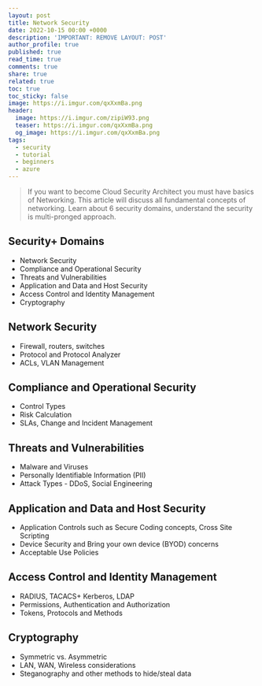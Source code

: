 ```yaml
---
layout: post
title: Network Security
date: 2022-10-15 00:00 +0000
description: 'IMPORTANT: REMOVE LAYOUT: POST'
author_profile: true
published: true
read_time: true
comments: true
share: true
related: true
toc: true
toc_sticky: false
image: https://i.imgur.com/qxXxmBa.png
header:
  image: https://i.imgur.com/zipiW93.png
  teaser: https://i.imgur.com/qxXxmBa.png
  og_image: https://i.imgur.com/qxXxmBa.png
tags:
  - security
  - tutorial
  - beginners
  - azure
---
```


> If you want to become Cloud Security Architect you must have basics of Networking. This article will discuss all fundamental concepts of networking. Learn about 6 security domains, understand the security is multi-pronged approach.

## Security+ Domains

- Network Security
- Compliance and Operational Security
- Threats and Vulnerabilities
- Application and Data and Host Security
- Access Control and Identity Management
- Cryptography

## Network Security

- Firewall, routers, switches
- Protocol and Protocol Analyzer
- ACLs, VLAN Management

## Compliance and Operational Security

- Control Types
- Risk Calculation
- SLAs, Change and Incident Management

## Threats and Vulnerabilities

- Malware and Viruses
- Personally Identifiable Information (PII)
- Attack Types - DDoS, Social Engineering

## Application and Data and Host Security

- Application Controls such as Secure Coding concepts, Cross Site Scripting
- Device Security and Bring your own device (BYOD) concerns
- Acceptable Use Policies

## Access Control and Identity Management

- RADIUS, TACACS+ Kerberos, LDAP
- Permissions, Authentication and Authorization
- Tokens, Protocols and Methods

## Cryptography

- Symmetric vs. Asymmetric
- LAN, WAN, Wireless considerations
- Steganography and other methods to hide/steal data

